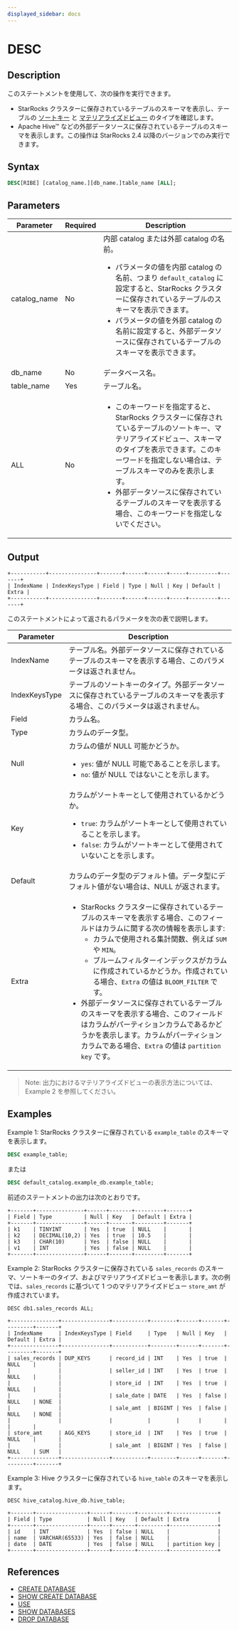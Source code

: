 ```yaml
---
displayed_sidebar: docs
---
```


# DESC

## Description

このステートメントを使用して、次の操作を実行できます。

- StarRocks クラスターに保存されているテーブルのスキーマを表示し、テーブルの [ソートキー](../../../table_design/Sort_key.md) と [マテリアライズドビュー](../../../using_starrocks/async_mv/Materialized_view.md) のタイプを確認します。
- Apache Hive™ などの外部データソースに保存されているテーブルのスキーマを表示します。この操作は StarRocks 2.4 以降のバージョンでのみ実行できます。

## Syntax

```SQL
DESC[RIBE] [catalog_name.][db_name.]table_name [ALL];
```

## Parameters

| **Parameter** | **Required** | **Description**                                              |
| ------------- | ------------ | ------------------------------------------------------------ |
| catalog_name  | No           | 内部 catalog または外部 catalog の名前。 <ul><li>パラメータの値を内部 catalog の名前、つまり `default_catalog` に設定すると、StarRocks クラスターに保存されているテーブルのスキーマを表示できます。 </li><li>パラメータの値を外部 catalog の名前に設定すると、外部データソースに保存されているテーブルのスキーマを表示できます。</li></ul> |
| db_name       | No           | データベース名。                                           |
| table_name    | Yes          | テーブル名。                                              |
| ALL           | No           | <ul><li>このキーワードを指定すると、StarRocks クラスターに保存されているテーブルのソートキー、マテリアライズドビュー、スキーマのタイプを表示できます。このキーワードを指定しない場合は、テーブルスキーマのみを表示します。 </li><li>外部データソースに保存されているテーブルのスキーマを表示する場合、このキーワードを指定しないでください。</li></ul> |

## Output

```Plain
+-----------+---------------+-------+------+------+-----+---------+-------+
| IndexName | IndexKeysType | Field | Type | Null | Key | Default | Extra |
+-----------+---------------+-------+------+------+-----+---------+-------+
```

このステートメントによって返されるパラメータを次の表で説明します。

| **Parameter** | **Description**                                              |
| ------------- | ------------------------------------------------------------ |
| IndexName     | テーブル名。外部データソースに保存されているテーブルのスキーマを表示する場合、このパラメータは返されません。 |
| IndexKeysType | テーブルのソートキーのタイプ。外部データソースに保存されているテーブルのスキーマを表示する場合、このパラメータは返されません。 |
| Field         | カラム名。                                             |
| Type          | カラムのデータ型。                                 |
| Null          | カラムの値が NULL 可能かどうか。 <ul><li>`yes`: 値が NULL 可能であることを示します。 </li><li>`no`: 値が NULL ではないことを示します。 </li></ul>|
| Key           | カラムがソートキーとして使用されているかどうか。 <ul><li>`true`: カラムがソートキーとして使用されていることを示します。 </li><li>`false`: カラムがソートキーとして使用されていないことを示します。 </li></ul>|
| Default       | カラムのデータ型のデフォルト値。データ型にデフォルト値がない場合は、NULL が返されます。 |
| Extra         | <ul><li>StarRocks クラスターに保存されているテーブルのスキーマを表示する場合、このフィールドはカラムに関する次の情報を表示します: <ul><li>カラムで使用される集計関数、例えば `SUM` や `MIN`。 </li><li>ブルームフィルターインデックスがカラムに作成されているかどうか。作成されている場合、`Extra` の値は `BLOOM_FILTER` です。 </li></ul></li><li>外部データソースに保存されているテーブルのスキーマを表示する場合、このフィールドはカラムがパーティションカラムであるかどうかを表示します。カラムがパーティションカラムである場合、`Extra` の値は `partition key` です。 </li></ul>|

> Note: 出力におけるマテリアライズドビューの表示方法については、Example 2 を参照してください。

## Examples

Example 1: StarRocks クラスターに保存されている `example_table` のスキーマを表示します。

```SQL
DESC example_table;
```

または

```SQL
DESC default_catalog.example_db.example_table;
```

前述のステートメントの出力は次のとおりです。

```Plain
+-------+---------------+------+-------+---------+-------+
| Field | Type          | Null | Key   | Default | Extra |
+-------+---------------+------+-------+---------+-------+
| k1    | TINYINT       | Yes  | true  | NULL    |       |
| k2    | DECIMAL(10,2) | Yes  | true  | 10.5    |       |
| k3    | CHAR(10)      | Yes  | false | NULL    |       |
| v1    | INT           | Yes  | false | NULL    |       |
+-------+---------------+------+-------+---------+-------+
```

Example 2: StarRocks クラスターに保存されている `sales_records` のスキーマ、ソートキーのタイプ、およびマテリアライズドビューを表示します。次の例では、`sales_records` に基づいて 1 つのマテリアライズドビュー `store_amt` が作成されています。

```Plain
DESC db1.sales_records ALL;

+---------------+---------------+-----------+--------+------+-------+---------+-------+
| IndexName     | IndexKeysType | Field     | Type   | Null | Key   | Default | Extra |
+---------------+---------------+-----------+--------+------+-------+---------+-------+
| sales_records | DUP_KEYS      | record_id | INT    | Yes  | true  | NULL    |       |
|               |               | seller_id | INT    | Yes  | true  | NULL    |       |
|               |               | store_id  | INT    | Yes  | true  | NULL    |       |
|               |               | sale_date | DATE   | Yes  | false | NULL    | NONE  |
|               |               | sale_amt  | BIGINT | Yes  | false | NULL    | NONE  |
|               |               |           |        |      |       |         |       |
| store_amt     | AGG_KEYS      | store_id  | INT    | Yes  | true  | NULL    |       |
|               |               | sale_amt  | BIGINT | Yes  | false | NULL    | SUM   |
+---------------+---------------+-----------+--------+------+-------+---------+-------+
```

Example 3: Hive クラスターに保存されている `hive_table` のスキーマを表示します。

```Plain
DESC hive_catalog.hive_db.hive_table;

+-------+----------------+------+-------+---------+---------------+ 
| Field | Type           | Null | Key   | Default | Extra         | 
+-------+----------------+------+-------+---------+---------------+ 
| id    | INT            | Yes  | false | NULL    |               | 
| name  | VARCHAR(65533) | Yes  | false | NULL    |               | 
| date  | DATE           | Yes  | false | NULL    | partition key | 
+-------+----------------+------+-------+---------+---------------+
```

## References

- [CREATE DATABASE](../Database/CREATE_DATABASE.md)
- [SHOW CREATE DATABASE](../Database/SHOW_CREATE_DATABASE.md)
- [USE](../Database/USE.md)
- [SHOW DATABASES](../Database/SHOW_DATABASES.md)
- [DROP DATABASE](../Database/DROP_DATABASE.md)